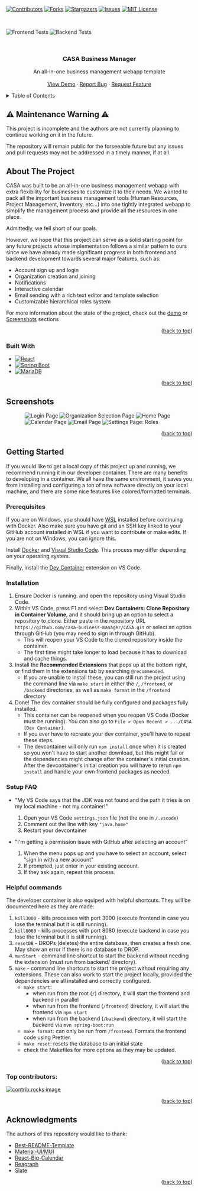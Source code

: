 <a id="readme-top"></a>

[![Contributors][contributors-shield]][contributors-url]
[![Forks][forks-shield]][forks-url]
[![Stargazers][stars-shield]][stars-url]
[![Issues][issues-shield]][issues-url]
[![MIT License][license-shield]][license-url]

<br />

![Frontend Tests](https://github.com/casa-business-manager/CASA/actions/workflows/node.js.yml/badge.svg)
![Backend Tests](https://github.com/casa-business-manager/CASA/actions/workflows/maven.yml/badge.svg)

<br />
<div align="center">
  <!-- <a href="https://github.com/casa-business-manager/CASA">
    <img src="images/logo.png" alt="Logo" width="80" height="80">
  </a> -->

  <h3 align="center">CASA Business Manager</h3>

  <p align="center">
    An all-in-one business management webapp template
    <br />
    <br />
    <a href="https://casa-a45k.onrender.com">View Demo</a>
    ·
    <a href="https://github.com/casa-business-manager/CASA/issues/new/choose">Report Bug</a>
    ·
    <a href="https://github.com/casa-business-manager/CASA/discussions/new?category=ideas">Request Feature</a>
  </p>
</div>



<!-- TABLE OF CONTENTS -->
<details>
  <summary>Table of Contents</summary>
  <ol>
    <li>
      <a href="#about-the-project">About The Project</a>
      <ul>
        <li><a href="#built-with">Built With</a></li>
      </ul>
    </li>
    <li><a href="#screenshots">Screenshots</a></li>
    <li>
      <a href="#getting-started">Getting Started</a>
      <ul>
        <li><a href="#prerequisites">Prerequisites</a></li>
        <li><a href="#installation">Installation</a></li>
      </ul>
    </li>
    <li><a href="#acknowledgments">Acknowledgments</a></li>
  </ol>
</details>



<!-- ABOUT THE PROJECT -->
## ⚠️ Maintenance Warning ⚠️
This project is incomplete and the authors are not currently planning to continue working on it in the future.

The repository will remain public for the forseeable future but any issues and pull requests may not be addressed in a timely manner, if at all.

## About The Project

CASA was built to be an all-in-one business management webapp with extra flexibility for businesses to customize it to their needs. We wanted to pack all the important business management tools (Human Resources, Project Management, Inventory, etc...) into one tightly integrated webapp to simplify the management process and provide all the resources in one place.

Admittedly, we fell short of our goals.

However, we hope that this project can serve as a solid starting point for any future projects whose implementation follows a similar pattern to ours since we have already made significant progress in both frontend and backend development towards several major features, such as:

* Account sign up and login
* Organization creation and joining
* Notifications
* Interactive calendar
* Email sending with a rich text editor and template selection
* Customizable hierarchical roles system

For more information about the state of the project, check out the <a href="https://casa-a45k.onrender.com">demo</a> or <a href="#screenshots">Screenshots</a> sections

<p align="right">(<a href="#readme-top">back to top</a>)</p>



### Built With

* [![React][React.js]][React-url]
* [![Spring Boot][SpringBoot]][SpringBoot-url]
* [![MariaDB][MariaDB]][MariaDB-url]

<p align="right">(<a href="#readme-top">back to top</a>)</p>



<!-- SCREENSHOTS -->
## Screenshots
<div style="width:80%; margin: auto;">
	<img src="screenshots/login.png" alt="Login Page" />
	<img src="screenshots/organization_selection.png" alt="Organization Selection Page" />
	<img src="screenshots/home.png" alt="Home Page" />
	<img src="screenshots/calendar.png" alt="Calendar Page" />
	<img src="screenshots/email.png" alt="Email Page" />
	<img src="screenshots/roles.png" alt="Settings Page: Roles" />
</div>

<p align="right">(<a href="#readme-top">back to top</a>)</p>



<!-- GETTING STARTED -->
## Getting Started

If you would like to get a local copy of this project up and running, we recommend running it in our developer container. There are many benefits to developing in a container. We all have the same environment, it saves you from installing and configuring a ton of new software directly on your local machine, and there are some nice features like colored/formatted terminals.

### Prerequisites

If you are on Windows, you should have [WSL](https://learn.microsoft.com/en-us/windows/wsl/install#install-wsl-command) installed before continuing with Docker. Also make sure you have git and an SSH key linked to your GitHub account installed in WSL if you want to contribute or make edits. If you are not on Windows, you can ignore this.

Install [Docker](https://www.docker.com/products/docker-desktop/) and [Visual Studio Code](https://code.visualstudio.com/download). This process may differ depending on your operating system. 

Finally, install the [Dev Container](https://marketplace.visualstudio.com/items?itemName=ms-vscode-remote.remote-containers) extension on VS Code. 

### Installation

1. Ensure Docker is running. and open the repository using Visual Studio Code.
3. Within VS Code, press F1 and select **Dev Containers: Clone Repository in Container Volume**, and it should bring up an option to select a repository to clone. Either paste in the repository URL `https://github.com/casa-business-manager/CASA.git` or select an option through GitHub (you may need to sign in through GitHub).
	* This will reopen your VS Code to the cloned repository inside the container.
	* The first time might take longer to load because it has to download and cache things.
3. Install the **Recommended Extensions** that pops up at the bottom right, or find them in the extensions tab by searching `@recommended`. 
	* If you are unable to install these, you can still run the project using the command line via `make start` in either the `/`, `/frontend`, or `/backend` directories, as well as `make format` in the `/frontend` directory
4. Done! The dev container should be fully configured and packages fully installed. 
	* This container can be reopened when you reopen VS Code (Docker must be running). You can also go to `File > Open Recent > .../CASA [Dev Container]`. 
	* If you ever have to recreate your dev container, you'll have to repeat these steps. 
	* The devcontainer will only run `npm install` once when it is created so you won't have to start another download, but this might fail or the dependencies might change after the container's initial creation. After the devcontainer's initial creation you will have to rerun `npm install` and handle your own frontend packages as needed.

### Setup FAQ
- "My VS Code says that the JDK was not found and the path it tries is on my local machine - not my container!"
	1. Open your VS Code `settings.json` file (not the one in `/.vscode`)
	2. Comment out the line with key `"java.home"`
	3. Restart your devcontainer

- "I'm getting a permission issue with GitHub after selecting an account"
	1. When the menu pops up and you have to select an account, select "sign in with a new account"
	2. If prompted, just enter in your existing account.
	3. If they ask again, repeat this process.

### Helpful commands
The developer container is also equiped with helpful shortcuts. They will be documented here as they are made:

1. `kill3000` - kills processes with port 3000 (execute frontend in case you lose the terminal but it is still running).
2. `kill8080` - kills processes with port 8080 (execute backend in case you lose the terminal but it is still running).
3. `resetDB` - DROPs (deletes) the entire database, then creates a fresh one. May show an error if there is no database to DROP.
4. `mvnStart` - command line shortcut to start the backend without needing the extension (must run from backend/ directory).
5. `make` - command line shortcuts to start the project without requiring any extensions. These can also work to start the project locally, provided the dependencies are all installed and correctly configured.
	* `make start`:
		* when run from the root (`/`) directory, it will start the frontend and backend in parallel
		* when run from the frontend (`/frontend`) directory, it will start the frontend via `npm start`
		* when run from the backend (`/backend`) directory, it will start the backend via `mvn spring-boot:run`
	* `make format`: can only be run from `/frontend`. Formats the frontend code using Prettier.
	* `make reset`: resets the database to an initial state
	* check the Makefiles for more options as they may be updated.

<p align="right">(<a href="#readme-top">back to top</a>)</p>



### Top contributors:

<a href="https://github.com/casa-business-manager/CASA/graphs/contributors">
  <img src="https://contrib.rocks/image?repo=casa-business-manager/CASA" alt="contrib.rocks image" />
</a>

<p align="right">(<a href="#readme-top">back to top</a>)</p>



<!-- ACKNOWLEDGMENTS -->
## Acknowledgments

The authors of this repository would like to thank:

* [Best-README-Template](https://github.com/othneildrew/Best-README-Template)
* [Material-UI/MUI](https://mui.com/)
* [React-Big-Calendar](https://github.com/jquense/react-big-calendar)
* [Reagraph](https://github.com/reaviz/reagraph)
* [Slate](https://github.com/ianstormtaylor/slate)

<p align="right">(<a href="#readme-top">back to top</a>)</p>



<!-- LINKS -->
<!-- SHIELD -->
[contributors-shield]: https://img.shields.io/github/contributors/casa-business-manager/CASA.svg?style=for-the-badge
[contributors-url]: https://github.com/casa-business-manager/CASA/graphs/contributors
[forks-shield]: https://img.shields.io/github/forks/casa-business-manager/CASA.svg?style=for-the-badge
[forks-url]: https://github.com/casa-business-manager/CASA/network/members
[stars-shield]: https://img.shields.io/github/stars/casa-business-manager/CASA.svg?style=for-the-badge
[stars-url]: https://github.com/casa-business-manager/CASA/stargazers
[issues-shield]: https://img.shields.io/github/issues/casa-business-manager/CASA.svg?style=for-the-badge
[issues-url]: https://github.com/casa-business-manager/CASA/issues
[license-shield]: https://img.shields.io/github/license/casa-business-manager/CASA.svg?style=for-the-badge
[license-url]: https://github.com/casa-business-manager/CASA/blob/master/LICENSE.txt

<!-- BUILT WITH -->
[React.js]: https://img.shields.io/badge/React-20232A?style=for-the-badge&logo=react&logoColor=61DAFB
[React-url]: https://reactjs.org/
[SpringBoot]: https://img.shields.io/badge/SpringBoot-6DB33F?style=for-the-badge&logo=SpringBoot&logoColor=white
[SpringBoot-url]: https://spring.io/projects/spring-boot
[MariaDB]: https://img.shields.io/badge/MariaDB-003545?style=for-the-badge&logo=mariadb&logoColor=white
[MariaDB-url]: https://mariadb.org/